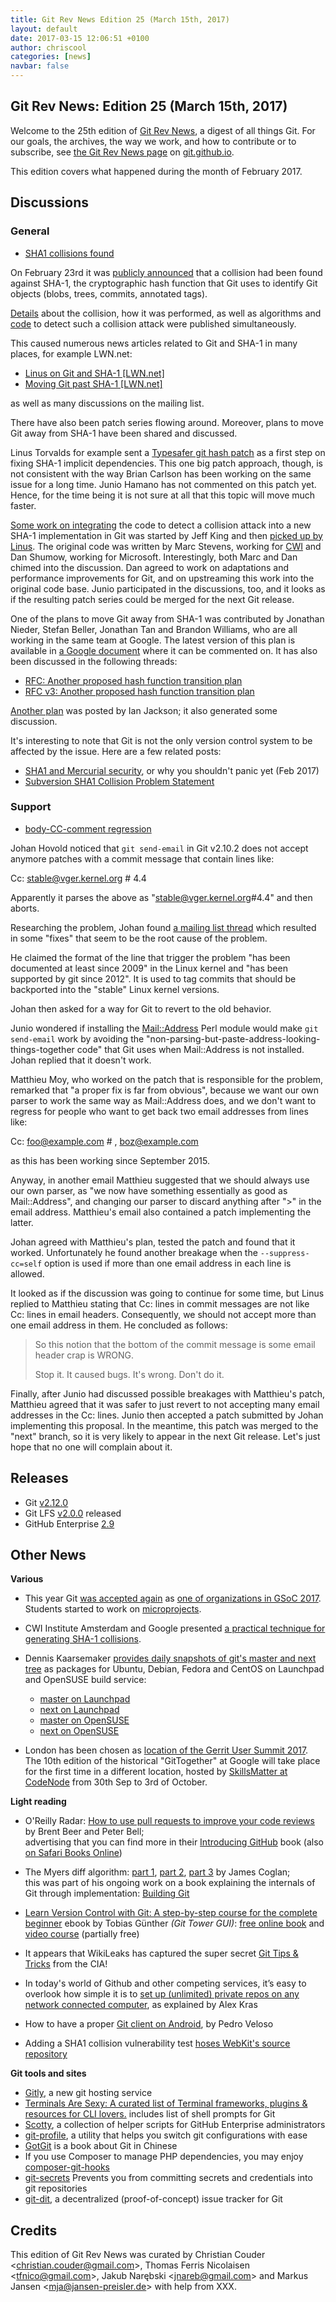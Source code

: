 ```yaml
---
title: Git Rev News Edition 25 (March 15th, 2017)
layout: default
date: 2017-03-15 12:06:51 +0100
author: chriscool
categories: [news]
navbar: false
---
```


## Git Rev News: Edition 25 (March 15th, 2017)

Welcome to the 25th edition of [Git Rev News](https://git.github.io/rev_news/rev_news/),
a digest of all things Git. For our goals, the archives, the way we work, and how to contribute or to
subscribe, see [the Git Rev News page](https://git.github.io/rev_news/rev_news/) on [git.github.io](http://git.github.io).

This edition covers what happened during the month of February 2017.

## Discussions

### General

* [SHA1 collisions found](https://public-inbox.org/git/20170223164306.spg2avxzukkggrpb@kitenet.net/)

On February 23rd it was [publicly announced](https://security.googleblog.com/2017/02/announcing-first-sha1-collision.html)
that a collision had been found against SHA-1, the cryptographic hash
function that Git uses to identify Git objects (blobs, trees, commits,
annotated tags).

[Details](https://shattered.it/) about the collision, how it was
performed, as well as algorithms and [code](https://github.com/cr-marcstevens/sha1collisiondetection)
to detect such a collision attack were published simultaneously.

This caused numerous news articles related to Git and SHA-1 in many
places, for example LWN.net:

  - [Linus on Git and SHA-1 \[LWN.net\]](https://lwn.net/Articles/715621/)
  - [Moving Git past SHA-1 \[LWN.net\]](https://lwn.net/Articles/715716/)

as well as many discussions on the mailing list.

There have also been patch series flowing around. Moreover, plans to move Git
away from SHA-1 have been shared and discussed.

Linus Torvalds for example sent a
[Typesafer git hash patch](https://public-inbox.org/git/CA+55aFxYs1zp2c-UPe8EfshNNOxRVxZ2H+ipsnG489NBsE+DLQ@mail.gmail.com/)
as a first step on fixing SHA-1 implicit dependencies. This one big
patch approach, though, is not consistent with the way Brian Carlson has
been working on the same issue for a long time. Junio Hamano has
not commented on this patch yet. Hence, for the time being it is not sure at all that
this topic will move much faster.

[Some work on integrating](http://public-inbox.org/git/20170223230536.tdmtsn46e4lnrimx@sigill.intra.peff.net/)
the code to detect a collision attack into a new
SHA-1 implementation in Git was started by Jeff King and
then [picked up by Linus](http://public-inbox.org/git/alpine.LFD.2.20.1702281621050.22202@i7.lan/).
The original code was written by Marc Stevens, working for
[CWI](https://www.cwi.nl/research-groups/Cryptology) and Dan Shumow,
working for Microsoft. Interestingly, both Marc and Dan chimed into the
discussion. Dan agreed to work on adaptations and performance
improvements for Git, and on upstreaming this work into the original
code base.
Junio participated in the discussions, too, and it looks as if the
resulting patch series could be merged for the next Git release.

One of the plans to move Git away from SHA-1 was contributed by
Jonathan Nieder, Stefan Beller, Jonathan Tan and Brandon
Williams, who are all working in the same team at Google. The latest
version of this plan is available in
[a Google document](https://goo.gl/gh2Mzc) where it can be commented
on. It has also been discussed in the following threads:

  - [RFC: Another proposed hash function transition plan](https://public-inbox.org/git/20170304011251.GA26789@aiede.mtv.corp.google.com/)
  - [RFC v3: Another proposed hash function transition plan](https://public-inbox.org/git/20170307001709.GC26789@aiede.mtv.corp.google.com/)

[Another plan](http://public-inbox.org/git/22708.8913.864049.452252@chiark.greenend.org.uk/)
was posted by Ian Jackson; it also generated some discussion.

It's interesting to note that Git is not the only version control
system to be affected by the issue. Here are a few related posts:

  - [SHA1 and Mercurial security](https://www.mercurial-scm.org/wiki/mpm/SHA1), or why you shouldn't panic yet (Feb 2017)
  - [Subversion SHA1 Collision Problem Statement](http://blogs.collab.net/subversion/subversion-sha1-collision-problem-statement-prevention-remediation-options)

<!---
### Reviews
-->

### Support

* [body-CC-comment regression](https://public-inbox.org/git/20170216174924.GB2625@localhost/)

Johan Hovold noticed that `git send-email` in Git v2.10.2 does not
accept anymore patches with a commit message that contain lines like:

  Cc: <stable@vger.kernel.org>	# 4.4

Apparently it parses the above as "stable@vger.kernel.org#4.4" and
then aborts.

Researching the problem, Johan found
[a mailing list thread](https://public-inbox.org/git/vpqmvi8n71g.fsf@anie.imag.fr/)
which resulted in some "fixes" that seem to be the root cause of the
problem.

He claimed the format of the line that trigger the problem
"has been documented at least since 2009" in the Linux kernel and "has
been supported by git since 2012". It is used to tag commits that
should be backported into the "stable" Linux kernel versions.

Johan then asked for a way for Git to revert to the old behavior.

Junio wondered if installing the [Mail::Address](http://search.cpan.org/search?query=Mail%3A%3AAddress&mode=module) Perl module
would make `git send-email` work by avoiding the
"non-parsing-but-paste-address-looking-things-together code" that Git
uses when Mail::Address is not installed. Johan replied that it
doesn't work.

Matthieu Moy, who worked on the patch that is responsible for the
problem, remarked that "a proper fix is far from obvious", because we
want our own parser to work the same way as Mail::Address does,
and we don't want to regress for people who want to get back
two email addresses from lines like:

  Cc: <foo@example.com> # , <boz@example.com>

as this has been working since September 2015.

Anyway, in another email Matthieu suggested that we should always use our
own parser, as "we now have something essentially as good as
Mail::Address", and changing our parser to discard anything after ">"
in the email address. Matthieu's email also contained a patch
implementing the latter.

Johan agreed with Matthieu's plan, tested the patch and found that it
worked. Unfortunately he found another breakage when the
`--suppress-cc=self` option is used if more than one email address in
each line is allowed.

It looked as if the discussion was going to continue for some time, but
Linus replied to Matthieu stating that Cc: lines in commit messages are
not like Cc: lines in email headers. Consequently, we should not accept
more than one email address in them. He concluded as follows:

> So this notion that the bottom of the commit message is some email
> header crap is WRONG.
>
> Stop it. It caused bugs. It's wrong. Don't do it.

Finally, after Junio had discussed possible breakages with Matthieu's
patch, Matthieu agreed that it was safer to just revert to not
accepting many email addresses in the Cc: lines. Junio then accepted a
patch submitted by Johan implementing this proposal.
In the meantime, this patch was merged to the "next" branch,
so it is very likely to appear in the next Git release.
Let's just hope that no one will complain about it.

## Releases

* Git [v2.12.0](http://public-inbox.org/git/xmqqd1e72xs5.fsf@gitster.mtv.corp.google.com/)
* Git LFS [v2.0.0](https://github.com/blog/2328-git-lfs-2-0-0-released) released
* GitHub Enterprise [2.9](https://github.com/blog/2326-github-enterprise-2-9-is-here-with-pull-request-improvements-organization-wide-projects-and-google-cloud-platform-support)

## Other News

__Various__

* This year Git [was accepted again](http://public-inbox.org/git/CAP8UFD1+Yn8W3YXF6Wn3=7Kiim9h6WtK7cqDu1G0uF8+CuORQg@mail.gmail.com/) as
[one of organizations in GSoC 2017](https://summerofcode.withgoogle.com/organizations/5465129203269632/).
Students started to work on [microprojects](https://git.github.io/SoC-2017-Microprojects/).

* CWI Institute Amsterdam and Google presented [a practical technique for generating SHA-1 collisions](https://security.googleblog.com/2017/02/announcing-first-sha1-collision.html).

* Dennis Kaarsemaker [provides daily snapshots of git's master and next tree](http://public-inbox.org/git/1488208102.10235.3.camel@kaarsemaker.net/)
  as packages for Ubuntu, Debian, Fedora and CentOS on Launchpad and OpenSUSE build service:
   - [master on Launchpad](https://launchpad.net/~dennis/+archive/ubuntu/git-master)
   - [next on Launchpad](https://launchpad.net/~dennis/+archive/ubuntu/git-next)
   - [master on OpenSUSE](https://build.opensuse.org/project/show/home:seveas:git-master)
   - [next on OpenSUSE](https://build.opensuse.org/project/show/home:seveas:git-next)

* London has been chosen as [location of the Gerrit User Summit 2017](https://gitenterprise.me/2017/03/09/london-to-host-gerrit-user-summit-2017/). The 10th edition of the historical "GitTogether" at Google will take
place for the first time in a different location, hosted by [SkillsMatter at CodeNode](https://www.google.com/maps/search/Skills+Matter+%7C+CodeNode,+10+South+Place,+London,+EC2M+7EB,+GB/@51.5185967,-0.0882515,17z/data=!3m1!4b1) from 30th Sep to 3rd of October.

__Light reading__

* O'Reilly Radar: [How to use pull requests to improve your code reviews](https://www.oreilly.com/ideas/how-to-use-pull-requests-to-improve-your-code-reviews) by Brent Beer and Peter Bell;  
  advertising that you can find more in their [Introducing GitHub](http://shop.oreilly.com/product/0636920067634.do) book (also [on Safari Books Online](https://www.safaribooksonline.com/library/view/introducing-github/9781491949801/))

* The Myers diff algorithm: [part 1](https://blog.jcoglan.com/2017/02/12/the-myers-diff-algorithm-part-1/), [part 2](https://blog.jcoglan.com/2017/02/15/the-myers-diff-algorithm-part-2/), [part 3](https://blog.jcoglan.com/2017/02/17/the-myers-diff-algorithm-part-3/) by James Coglan;  
  this was part of his ongoing work on a book explaining the internals of Git through implementation: [Building Git](https://building-git.launchrock.com/)

* [Learn Version Control with Git: A step-by-step course for the complete beginner](https://www.git-tower.com/learn/git/ebook/) ebook by Tobias Günther _(Git Tower GUI)_: [free online book](https://www.git-tower.com/learn/git/ebook/en/command-line/introduction) and [video course](https://www.git-tower.com/learn/git/videos) (partially free)

* It appears that WikiLeaks has captured the super secret [Git Tips & Tricks](https://wikileaks.org/ciav7p1/cms/page_1179773.html) from the CIA!

* In today's world of Github and other competing services, it’s easy to overlook how simple it is to [set up (unlimited) private repos on any network connected computer](https://www.alexkras.com/private-git-repository-on-any-computer/), as explained by Alex Kras

* How to have a proper [Git client on Android](https://pedronveloso.com/proper-git-client-android/), by Pedro Veloso

* Adding a SHA1 collision vulnerability test [hoses WebKit's source repository](https://news.ycombinator.com/item?id=13725093)

__Git tools and sites__

* [Gitly](https://gitly.io/), a new git hosting service
* [Terminals Are Sexy: A curated list of Terminal frameworks, plugins & resources for CLI lovers.](https://github.com/k4m4/terminals-are-sexy) includes list of shell prompts for Git
* [Scotty](https://github.com/larsxschneider/scotty), a collection of helper scripts for GitHub Enterprise administrators
* [git-profile](https://github.com/zeeshanu/git-profile), a utility that helps you switch git configurations with ease
* [GotGit](https://github.com/gotgit) is a book about Git in Chinese
* If you use Composer to manage PHP dependencies, you may enjoy [composer-git-hooks](https://github.com/BrainMaestro/composer-git-hooks)
* [git-secrets](https://github.com/awslabs/git-secrets) Prevents you from committing secrets and credentials into git repositories
* [git-dit](https://github.com/neithernut/git-dit), a decentralized (proof-of-concept) issue tracker for Git

## Credits

This edition of Git Rev News was curated by
Christian Couder &lt;<christian.couder@gmail.com>&gt;,
Thomas Ferris Nicolaisen &lt;<tfnico@gmail.com>&gt;,
Jakub Narębski &lt;<jnareb@gmail.com>&gt; and
Markus Jansen &lt;<mja@jansen-preisler.de>&gt;
with help from XXX.
